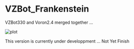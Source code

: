 # VZBot_Frankenstein

 VZBot330 and Voron2.4 merged together ...

 ![plot](./PICTURES/VZBot_Frakenstein_Assembly_PreAlpha_2023.png)

 This version is currently under developpment ... Not Yet Finish
